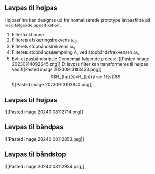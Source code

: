 ## Lavpas til højpas
Højpasfiltre kan designes ud fra normaliserede prototype lavpasfiltre på med følgende specifikation:
1. Filterfunktionen
2. Filterets afskæringsfrekvens $\omega_a$
3. Filterets stopbåndsfrekvens $\omega_s$
4. Filterets stopbåndsdæmpning $A_s$ ved stopbåndsfrekvensen $\omega_s$ 
5. Evt. et pasbåndsripple
Gennemgå følgende proces:
![[Pasted image 20230914092645.png]]
Et lavpas filter kan transformeres til højpas ved:![[Pasted image 20230913193433.png]]
$$H_{hp}(s)=H_{lp}(\frac{1}{s})$$
![[Pasted image 20230913193840.png]]
## Lavpas til højpas
![[Pasted image 20240108112714.png]]
## Lavpas til båndpas
![[Pasted image 20240108112853.png]]
## Lavpas til båndstop
![[Pasted image 20240108112934.png]]